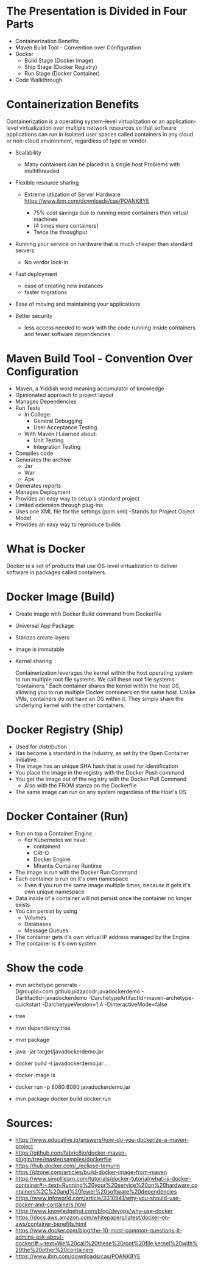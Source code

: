 # The Presentation is Divided in Four Parts
- Containerization Benefits
- Maven Build Tool - Convention over Configuration
- Docker
    - Build Stage (Docker Image)
    - Ship Stage (Docker Registry)
    - Run Stage (Docker Container)
- Code Walkthrough


# Containerization Benefits
Containerization is a operating system-level virtualization or an application-level virtualization over multiple network resources so that software applications can run in isolated user spaces called containers in any cloud or non-cloud environment, regardless of type or vendor.

- Scalability
    - Many containers can be placed in a single host
        Problems with multithreaded

- Flexible resource sharing

    - Extreme utlization of Server Hardware
        https://www.ibm.com/downloads/cas/POANK8YE

        - 75% cost savings due to running more containers then virtual machines
        - (4 times more containers)
        - Twice the throughput
- Running your service on hardware that is much cheaper than standard servers
    - No verdor lock-in

- Fast deployment 
    - ease of creating new instances
    - faster migrations

- Ease of moving and maintaining your applications
- Better security
    - less access needed to work with the code running inside containers and fewer software dependencies


# Maven Build Tool - Convention Over Configuration
- Maven, a Yiddish word meaning accumulator of knowledge
- Opinionated approach to project layout
- Manages Dependencies
- Run Tests
    - In College:
        - General Debugging
        - User Acceptance Testing
    - With Maven I Learned about:
    	- Unit Testing
    	- Integration Testing
- Compiles code
- Generates the archive
    - Jar
    - War
    - Apk
- Generates reports
- Manages Deployment
- Provides an easy way to setup a standard project
- Limited extension through plug-ins
- Uses one XML file for the settings (pom.xml)
    -Stands for Project Object Model
- Provides an easy way to reproduce builds


# What is Docker
Docker is a set of products that use OS-level virtualization to deliver software in packages called containers.

# Docker Image (Build)
- Create image with Docker Build command from Dockerfile
- Universal App Package
- Stanzas create layers
- Image is immutable
- Kernel sharing

    Containerization leverages the kernel within the host operating system to run multiple root file systems. We call these root file systems “containers.” Each container shares the kernel within the host OS, allowing you to run multiple Docker containers on the same host. Unlike VMs, containers do not have an OS within it. They simply share the underlying kernel with the other containers.


# Docker Registry (Ship)
- Used for distribution
- Has become a standard in the Industry, as set by the Open Container Initiative.
- The image has an unique SHA hash that is used for identification
- You place the image in the registry with the Docker Push command
- You get the image out of the registry with the Docker Pull Command
    - Also with the FROM stanza on the Dockerfile
- The same image can run on any system regardless of the Host's OS


# Docker Container (Run)
- Run on top a Container Engine
    - For Kubernetes we have:
        - containerd
        - CRI-O
        - Docker Engine
        - Mirantis Container Runtime
- The Image is run with the Docker Run Command
- Each container is run on it's own namespace
    - Even if you run the same image multiple times, because it gets it's own unique namespace
- Data inside of a container will not persist once the container no longer exists
- You can persist by using
    - Volumes
    - Databases
    - Message Queues
- The container gets it's own virtual IP address managed by the Engine
- The container is it's own system


# Show the code
- mvn archetype:generate -DgroupId=com.github.pizzacodr.javadockerdemo -DartifactId=javadockerdemo -DarchetypeArtifactId=maven-archetype-quickstart -DarchetypeVersion=1.4 -DinteractiveMode=false
- tree
- mvn dependency:tree
- mvn package
- java -jar target/javadockerdemo.jar

- docker build -t javadockerdemo.jar .
- docker image ls
- docker run -p 8080:8080 javadockerdemo.jar
- mvn package docker:build docker:run 


# Sources:
- https://www.educative.io/answers/how-do-you-dockerize-a-maven-project
- https://github.com/fabric8io/docker-maven-plugin/tree/master/samples/dockerfile
- https://hub.docker.com/_/eclipse-temurin
- https://dzone.com/articles/build-docker-image-from-maven
- https://www.simplilearn.com/tutorials/docker-tutorial/what-is-docker-container#:~:text=Running%20your%20service%20on%20hardware,containers%2C%20and%20fewer%20software%20dependencies
- https://www.infoworld.com/article/3310941/why-you-should-use-docker-and-containers.html
- https://www.knowledgehut.com/blog/devops/why-use-docker
- https://docs.aws.amazon.com/whitepapers/latest/docker-on-aws/container-benefits.html
- https://www.docker.com/blog/the-10-most-common-questions-it-admins-ask-about-docker/#:~:text=We%20call%20these%20root%20file,kernel%20with%20the%20other%20containers
- https://www.ibm.com/downloads/cas/POANK8YE
